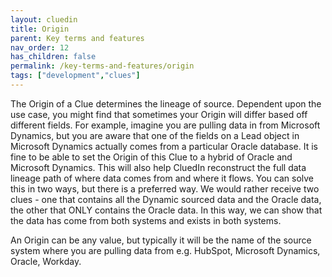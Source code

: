 ```yaml
---
layout: cluedin
title: Origin
parent: Key terms and features
nav_order: 12
has_children: false
permalink: /key-terms-and-features/origin
tags: ["development","clues"]
---
```


The Origin of a Clue determines the lineage of source. Dependent upon the use case, you might find that sometimes your Origin will differ based off different fields. For example, imagine you are pulling data in from Microsoft Dynamics, but you are aware that one of the fields on a Lead object in Microsoft Dynamics actually comes from a particular Oracle database. It is fine to be able to set the Origin of this Clue to a hybrid of Oracle and Microsoft Dynamics.  This will also help CluedIn reconstruct the full data lineage path of where data comes from and where it flows. You can solve this in two ways, but there is a preferred way. We would rather receive two clues - one that contains all the Dynamic sourced data and the Oracle data, the other that ONLY contains the Oracle data. In this way, we can show that the data has come from both systems and exists in both systems.

An Origin can be any value, but typically it will be the name of the source system where you are pulling data from e.g. HubSpot, Microsoft Dynamics, Oracle, Workday. 
